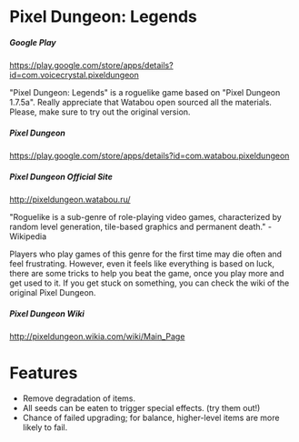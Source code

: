 Pixel Dungeon: Legends
=============

##### Google Play
https://play.google.com/store/apps/details?id=com.voicecrystal.pixeldungeon

"Pixel Dungeon: Legends" is a roguelike game based on "Pixel Dungeon 1.7.5a". Really appreciate that Watabou open sourced all the materials. Please, make sure to try out the original version.

##### Pixel Dungeon
https://play.google.com/store/apps/details?id=com.watabou.pixeldungeon

##### Pixel Dungeon Official Site
http://pixeldungeon.watabou.ru/

"Roguelike is a sub-genre of role-playing video games, characterized by random level generation, tile-based graphics and permanent death." - Wikipedia

Players who play games of this genre for the first time may die often and feel frustrating. However, even it feels like everything is based on luck, there are some tricks to help you beat the game, once you play more and get used to it. If you get stuck on something, you can check the wiki of the original Pixel Dungeon.

##### Pixel Dungeon Wiki
http://pixeldungeon.wikia.com/wiki/Main_Page


# Features

- Remove degradation of items.
- All seeds can be eaten to trigger special effects. (try them out!)
- Chance of failed upgrading; for balance, higher-level items are more likely to fail.
